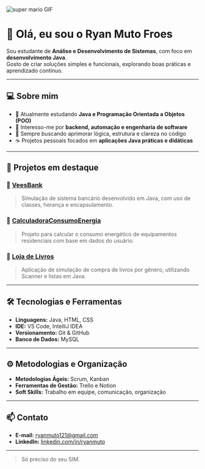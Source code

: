  ![super mario GIF](https://github.com/user-attachments/assets/38cdd882-d06f-443d-81eb-678d7742e5e4)
# 👋 Olá, eu sou o Ryan Muto Froes


Sou estudante de **Análise e Desenvolvimento de Sistemas**, com foco em **desenvolvimento Java**.  
Gosto de criar soluções simples e funcionais, explorando boas práticas e aprendizado contínuo.

---

## 💻 Sobre mim

- 🎯 Atualmente estudando **Java e Programação Orientada a Objetos (POO)**  
- 🧩 Interesso-me por **backend, automação e engenharia de software**  
- 🧠 Sempre buscando aprimorar lógica, estrutura e clareza no código  
- ☕ Projetos pessoais focados em **aplicações Java práticas e didáticas**

---

## 🧱 Projetos em destaque

### 🔹 [VeesBank](https://github.com/RyanMFroes/VeesBank)
> Simulação de sistema bancário desenvolvido em Java, com uso de classes, herança e encapsulamento.

### 🔹 [CalculadoraConsumoEnergia](https://github.com/RyanMFroes/CalculadoraConsumoEnergia)
> Projeto para calcular o consumo energético de equipamentos residenciais com base em dados do usuário.

### 🔹 [Loja de Livros](https://github.com/RyanMFroes/loja-de-livros)
> Aplicação de simulação de compra de livros por gênero, utilizando Scanner e listas em Java.

---

## 🛠️ Tecnologias e Ferramentas
- **Linguagens:** Java, HTML, CSS
- **IDE:** VS Code, IntelliJ IDEA
- **Versionamento:** Git & GitHub
- **Banco de Dados:** MySQL

---

## ⚙️ Metodologias e Organização
- **Metodologias Ágeis:** Scrum, Kanban
- **Ferramentas de Gestão:** Trello e Notion
- **Soft Skills:** Trabalho em equipe, comunicação, organização

---

## 📫 Contato

- **E-mail:** ryanmuto121@gmail.com  
- **LinkedIn:** [linkedin.com/in/ryanmuto](https://linkedin.com/in/ryanmuto)  

---

> Só preciso do seu SIM.


